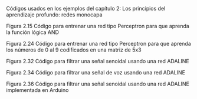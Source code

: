 Códigos usados en los ejemplos del capítulo 2: Los principios del aprendizaje profundo: redes monocapa

Figura  2.15 Código para entrenar una red tipo Perceptron para que aprenda la función lógica AND

Figura  2.24 Código para entrenar una red tipo Perceptron para que aprenda los números de 0 al 9 codificados en una matriz de 5x3

Figura  2.32 Código para filtrar una señal senoidal usando una red ADALINE

Figura  2.34 Código para filtrar una señal de voz usando una red ADALINE

Figura  2.36 Código para filtrar una señal senoidal usando una red ADALINE implementada en Arduino

